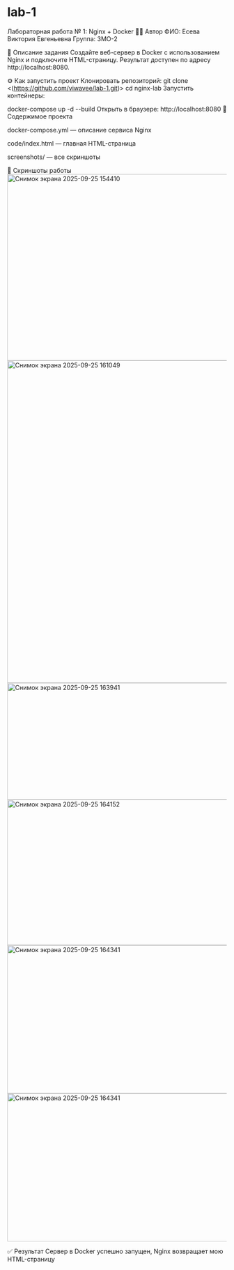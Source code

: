 # lab-1
Лабораторная работа № 1: Nginx + Docker
👩‍💻 Автор
ФИО: Есева Виктория Евгеньевна
Группа: 3МО-2

📌 Описание задания
Создайте веб-сервер в Docker с использованием Nginx и подключите HTML-страницу.
Результат доступен по адресу http://localhost:8080.

⚙️ Как запустить проект
Клонировать репозиторий:
git clone <(https://github.com/viwavee/lab-1.git)>
cd nginx-lab
Запустить контейнеры:

docker-compose up -d --build
Открыть в браузере: http://localhost:8080 📂 Содержимое проекта

docker-compose.yml — описание сервиса Nginx

code/index.html — главная HTML-страница

screenshots/ — все скриншоты

📸 Скриншоты работы
<img width="1266" height="428" alt="Снимок экрана 2025-09-25 154410" src="https://github.com/user-attachments/assets/bb66e678-5b28-4832-a0e3-a33670faf6f4" />
<img width="1774" height="740" alt="Снимок экрана 2025-09-25 161049" src="https://github.com/user-attachments/assets/094d6380-f45b-45c0-bd57-ce04868a91e8" />
<img width="932" height="268" alt="Снимок экрана 2025-09-25 163941" src="https://github.com/user-attachments/assets/9188870c-d801-4578-9018-208f5d6a5e7e" />
<img width="1104" height="334" alt="Снимок экрана 2025-09-25 164152" src="https://github.com/user-attachments/assets/74be708b-cb50-4cbb-b0fb-8061c5eac6b7" />
<img width="1250" height="340" alt="Снимок экрана 2025-09-25 164341" src="https://github.com/user-attachments/assets/c47b56be-e801-4468-877d-d93e924c44e4" />
<img width="1250" height="340" alt="Снимок экрана 2025-09-25 164341" src="https://github.com/user-attachments/assets/459447ee-bb99-4b94-9e35-9077cde4add9" />


✅ Результат Сервер в Docker успешно запущен, Nginx возвращает мою HTML-страницу
